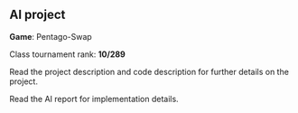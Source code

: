 ## AI project ## 

**Game**: Pentago-Swap

Class tournament rank: **10/289**

Read the project description and code description for further details on the project.

Read the AI report for implementation details.
